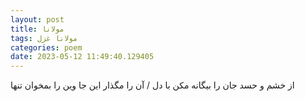```yaml
---
layout: post
title: مولانا
tags: مولانا غزل
categories: poem
date: 2023-05-12 11:49:40.129405
---
```


از خشم و حسد جان را بیگانه مکن با دل / آن را مگذار این جا وین را بمخوان تنها